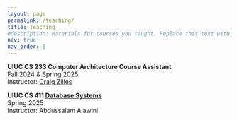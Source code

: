 ```yaml
---
layout: page
permalink: /teaching/
title: Teaching
#description: Materials for courses you taught. Replace this text with your description.
nav: true
nav_order: 6
---
```


**UIUC CS 233 Computer Architecture Course Assistant**  
Fall 2024 & Spring 2025  
Instructor: [Craig Zilles](https://zilles.cs.illinois.edu/)

**UIUC CS 411 [Database Systems](https://alawini.web.illinois.edu/teaching/database-systems/)**   
Spring 2025  
Instructor: Abdussalam Alawini